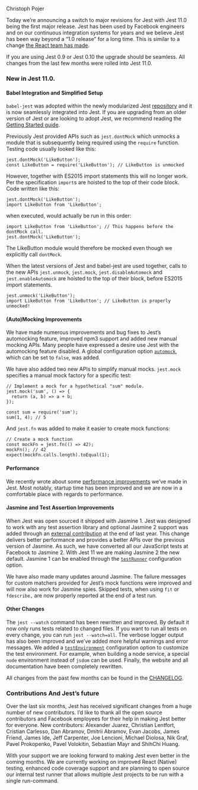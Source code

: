 Christoph Pojer

Today we’re announcing a switch to major revisions for Jest with Jest 11.0 being the first major release. Jest has been used by Facebook engineers and on our continuous integration systems for years and we believe Jest has been way beyond a “1.0 release” for a long time. This is similar to a change [the React team has made](http://facebook.github.io/react/blog/2016/02/19/new-versioning-scheme.html).

If you are using Jest 0.9 or Jest 0.10 the upgrade should be seamless. All changes from the last few months were rolled into Jest 11.0.

### New in Jest 11.0.

#### Babel Integration and Simplified Setup

`babel-jest` was adopted within the newly modularized Jest [repository](https://github.com/facebook/jest/tree/master/packages) and it is now seamlessly integrated into Jest. If you are upgrading from an older version of Jest or are looking to adopt Jest, we recommend reading the [Getting Started guide](https://jestjs.io/docs/getting-started.html).

Previously Jest provided APIs such as `jest.dontMock` which unmocks a module that is subsequently being required using the `require` function. Testing code usually looked like this:

    jest.dontMock('LikeButton');
    const LikeButton = require('LikeButton'); // LikeButton is unmocked

However, together with ES2015 import statements this will no longer work. Per the specification `import`s are hoisted to the top of their code block. Code written like this:

    jest.dontMock('LikeButton');
    import LikeButton from 'LikeButton';

when executed, would actually be run in this order:

    import LikeButton from 'LikeButton'; // This happens before the dontMock call.
    jest.dontMock('LikeButton');

The LikeButton module would therefore be mocked even though we explicitly call `dontMock`.

When the latest versions of Jest and babel-jest are used together, calls to the new APIs `jest.unmock`, `jest.mock`, `jest.disableAutomock` and `jest.enableAutomock` are hoisted to the top of their block, before ES2015 import statements.

    jest.unmock('LikeButton');
    import LikeButton from 'LikeButton'; // LikeButton is properly unmocked!

#### (Auto)Mocking Improvements

We have made numerous improvements and bug fixes to Jest’s automocking feature, improved npm3 support and added new manual mocking APIs. Many people have expressed a desire use Jest with the automocking feature disabled. A global configuration option [`automock`](https://jestjs.io/docs/api.html#automock-boolean), which can be set to `false`, was added.

We have also added two new APIs to simplify manual mocks. `jest.mock` specifies a manual mock factory for a specific test:

    // Implement a mock for a hypothetical "sum" module.
    jest.mock('sum', () => {
      return (a, b) => a + b;
    });

    const sum = require('sum');
    sum(1, 4); // 5

And `jest.fn` was added to make it easier to create mock functions:

    // Create a mock function
    const mockFn = jest.fn(() => 42);
    mockFn(); // 42
    expect(mockFn.calls.length).toEqual(1);

#### Performance

We recently wrote about some [performance improvements](https://jestjs.io/blog/2016/03/11/javascript-unit-testing-performance.html) we’ve made in Jest. Most notably, startup time has been improved and we are now in a comfortable place with regards to performance.

#### Jasmine and Test Assertion Improvements

When Jest was open sourced it shipped with Jasmine 1. Jest was designed to work with any test assertion library and optional Jasmine 2 support was added through an [external contribution](https://github.com/facebook/jest/pull/330) at the end of last year. This change delivers better performance and provides a better APIs over the previous version of Jasmine. As such, we have converted all our JavaScript tests at Facebook to Jasmine 2. With Jest 11 we are making Jasmine 2 the new default. Jasmine 1 can be enabled through the [`testRunner`](https://jestjs.io/docs/api.html#testrunner-string) configuration option.

We have also made many updates around Jasmine. The failure messages for custom matchers provided for Jest’s mock functions were improved and will now also work for Jasmine spies. Skipped tests, when using `fit` or `fdescribe,` are now properly reported at the end of a test run.

#### Other Changes

The `jest --watch` command has been rewritten and improved. By default it now only runs tests related to changed files. If you want to run all tests on every change, you can run `jest --watch=all`. The verbose logger output has also been improved and we’ve added more helpful warnings and error messages. We added a [`testEnvironment`](https://jestjs.io/docs/api.html#testenvironment-string) configuration option to customize the test environment. For example, when building a node service, a special `node` environment instead of `jsdom` can be used. Finally, the website and all documentation have been completely rewritten.

All changes from the past few months can be found in the [CHANGELOG](https://github.com/facebook/jest/blob/master/CHANGELOG.md).

### Contributions And Jest’s future

Over the last six months, Jest has received significant changes from a huge number of new contributors. I’d like to thank all the open source contributors and Facebook employees for their help in making Jest better for everyone. New contributors: Alexander Juarez, Christian Lentfort, Cristian Carlesso, Dan Abramov, Dmitrii Abramov, Evan Jacobs, James Friend, James Ide, Jeff Carpenter, Joe Lencioni, Michael Diolosa, Nik Graf, Pavel Prokopenko, Pavel Volokitin, Sebastian Mayr and ShihChi Huang.

With your support we are looking forward to making Jest even better in the coming months. We are currently working on improved React (Native) testing, enhanced code coverage support and are planning to open source our internal test runner that allows multiple Jest projects to be run with a single run-command.
